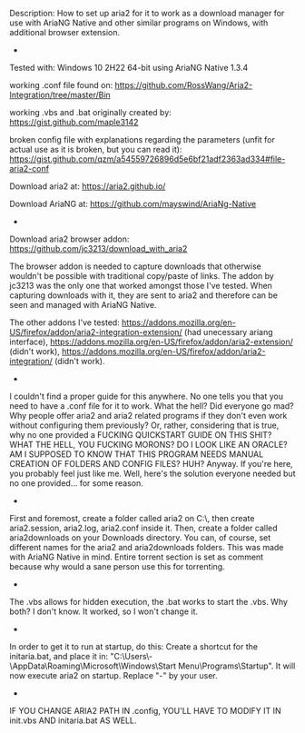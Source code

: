 Description: How to set up aria2 for it to work as a download manager for use with AriaNG Native and other similar programs on Windows, with additional browser extension.

-

Tested with: Windows 10 2H22 64-bit using AriaNG Native 1.3.4

working .conf file found on: https://github.com/RossWang/Aria2-Integration/tree/master/Bin

working .vbs and .bat originally created by: https://gist.github.com/maple3142

broken config file with explanations regarding the parameters (unfit for actual use as it is broken, but you can read it): https://gist.github.com/qzm/a54559726896d5e6bf21adf2363ad334#file-aria2-conf

Download aria2 at: https://aria2.github.io/

Download AriaNG at: https://github.com/mayswind/AriaNg-Native

-

Download aria2 browser addon: https://github.com/jc3213/download_with_aria2

The browser addon is needed to capture downloads that otherwise wouldn't be possible with traditional copy/paste of links. The addon by jc3213 was the only one that worked amongst those I've tested. When capturing downloads with it, they are sent to aria2 and therefore can be seen and managed with AriaNG Native.

The other addons I've tested: https://addons.mozilla.org/en-US/firefox/addon/aria2-integration-extension/ (had unecessary ariang interface), https://addons.mozilla.org/en-US/firefox/addon/aria2-extension/ (didn't work), https://addons.mozilla.org/en-US/firefox/addon/aria2-integration/ (didn't work).

-

I couldn't find a proper guide for this anywhere. No one tells you that you need to have a .conf file for it to work. What the hell?
Did everyone go mad? Why people offer aria2 and aria2 related programs if they don't even work without configuring them previously?
Or, rather, considering that is true, why no one provided a FUCKING QUICKSTART GUIDE ON THIS SHIT? WHAT THE HELL, YOU FUCKING MORONS?
DO I LOOK LIKE AN ORACLE? AM I SUPPOSED TO KNOW THAT THIS PROGRAM NEEDS MANUAL CREATION OF FOLDERS AND CONFIG FILES? HUH?
Anyway. If you're here, you probably feel just like me. Well, here's the solution everyone needed but no one provided... for some reason.

-

First and foremost, create a folder called aria2 on C:\\, then create aria2.session, aria2.log, aria2.conf inside it. Then, create a folder called aria2downloads on your Downloads directory. You can, of course, set different names for the aria2 and aria2downloads folders. This was made with AriaNG Native in mind. Entire torrent section is set as comment because why would a sane person use this for torrenting.

-

The .vbs allows for hidden execution, the .bat works to start the .vbs. Why both? I don't know. It worked, so I won't change it.

-

In order to get it to run at startup, do this:
Create a shortcut for the initaria.bat, and place it in: "C:\Users\\-\AppData\Roaming\Microsoft\Windows\Start Menu\Programs\Startup".
It will now execute aria2 on startup. Replace "-" by your user.

-

IF YOU CHANGE ARIA2 PATH IN .config, YOU'LL HAVE TO MODIFY IT IN init.vbs AND initaria.bat AS WELL.
